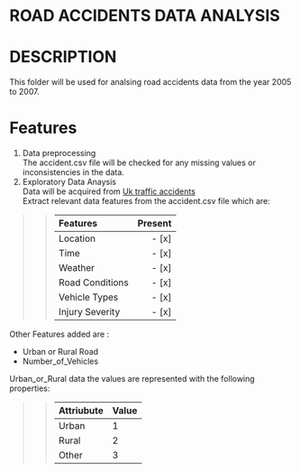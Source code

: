 # ROAD ACCIDENTS DATA ANALYSIS

# DESCRIPTION 
This folder will be used for analsing road accidents data from the year 2005 to 2007.

# Features
1. Data preprocessing  
The accident.csv file will be checked for any missing values or inconsistencies in the data.
1. Exploratory Data Anaysis  
Data will be acquired from [Uk traffic accidents](https://www.kaggle.com/datasets/daveianhickey/2000-16-traffic-flow-england-scotland-wales/data?select=accidents_2005_to_2007.csv)  
Extract relevant data features from the accident.csv file  which are:  

>> | Features         | Present  |
>> | :---              | ---:     |
>> | Location         | - [x]      |
>> |  Time            |  - [x]      |
>> |  Weather         |  - [x]     |
>> |  Road Conditions | - [x]      |
>> |  Vehicle Types   | - [x]      |
>> |  Injury Severity | - [x]      |

Other Features added are :  
* Urban or Rural Road
* Number_of_Vehicles

Urban_or_Rural data the values are represented with the following properties:  

>>|  Attriubute  |  Value  |
>>|  ---         |  ---    |
>>|  Urban       |  1      |
>>|  Rural       |  2      |
>>|  Other       |  3      |

